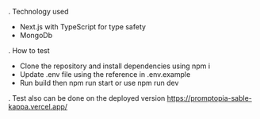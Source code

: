 . Technology used

- Next.js with TypeScript for type safety
- MongoDb

. How to test

- Clone the repository and install dependencies using npm i
- Update .env file using the reference in .env.example
- Run build then npm run start or use npm run dev

. Test also can be done on the deployed version
https://promptopia-sable-kappa.vercel.app/
